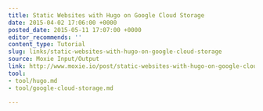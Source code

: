 ```yaml
---
title: Static Websites with Hugo on Google Cloud Storage
date: 2015-04-02 17:06:00 +0000
posted_date: 2015-05-11 17:07:00 +0000
editor_recommends: ''
content_type: Tutorial
slug: links/static-websites-with-hugo-on-google-cloud-storage
source: Moxie Input/Output
link: http://www.moxie.io/post/static-websites-with-hugo-on-google-cloud-storage/
tool:
- tool/hugo.md
- tool/google-cloud-storage.md

---
```

